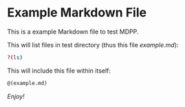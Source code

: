 Example Markdown File
=====================

This is a example Markdown file to test MDPP.

This will list files in test directory (thus this file *example.md*):

```bash
?(ls)
```

This will include this file within itself:

```md
@(example.md)
```

*Enjoy!*
